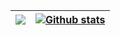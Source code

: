 | <a href="https://github.com/TommasoBarberis/github-readme-stats"><img align="center" src="https://github-readme-stats.vercel.app/api/top-langs/?username=TommasoBarberis&layout=compact&theme=vue&hide_border=true" /></a> | <a href="https://github.com/TommasoBarberis/github-readme-stats"><img align="center" src="https://github-readme-stats.vercel.app/api?username=TommasoBarberis&show_icons=true&include_all_commits=true&theme=vue&hide_border=true" alt="Github stats" /></a> |
| ------------- | ------------- |
